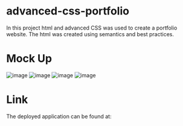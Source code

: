 # advanced-css-portfolio

In this project html and advanced CSS was used to create a portfolio website. The html was created using semantics and best practices.

# Mock Up
![image](https://user-images.githubusercontent.com/84876493/122713085-fddbfc00-d219-11eb-8cd5-acd4ea27adb6.png)
![image](https://user-images.githubusercontent.com/84876493/122713154-16e4ad00-d21a-11eb-9828-a0f6cac94266.png)
![image](https://user-images.githubusercontent.com/84876493/122713169-1ea45180-d21a-11eb-9fef-b49620370769.png)
![image](https://user-images.githubusercontent.com/84876493/122713221-38459900-d21a-11eb-8425-deec6004e1d9.png)

# Link
The deployed application can be found at: 
